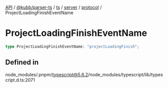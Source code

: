 [API](../../../../../../../../../packages.md) / [@kubb/parser-ts](../../../../../../../index.md) / [ts](../../../../../index.md) / [server](../../../index.md) / [protocol](../index.md) / ProjectLoadingFinishEventName

# ProjectLoadingFinishEventName

```ts
type ProjectLoadingFinishEventName: "projectLoadingFinish";
```

## Defined in

node\_modules/.pnpm/typescript@5.6.2/node\_modules/typescript/lib/typescript.d.ts:2071
